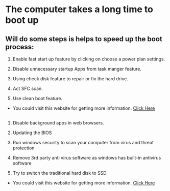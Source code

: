# The computer takes a long time to boot up
## Will do some steps is helps to speed up the boot process: 

1. Enable fast start up feature by clicking on choose a power plan settings.

1. Disable unnecessary startup Apps from task manger feature.

1. Using check disk feature to repair or fix the hard drive.

1. Act SFC scan.

1. Use clean boot feature.

- You could visit this website for getting more information.
[Click Here](https://www.guidingtech.com/top-ways-to-fix-slow-startup-times-on-windows-11/)

##
1. Disable background apps in web browsers.
 
1. Updating the BIOS

1. Run windows security to scan your computer from virus and threat protection

1. Remove 3rd party anti virus software as windows has built-in antivirus software

1. Try to switch the traditional hard disk to SSD

- You could visit this website for getting more information. [Click Here](https://techwiser.com/ways-to-fix-slow-boot-times-in-windows-10-11/)

